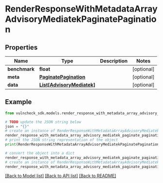 # RenderResponseWithMetadataArrayAdvisoryMediatekPaginatePagination


## Properties

Name | Type | Description | Notes
------------ | ------------- | ------------- | -------------
**benchmark** | **float** |  | [optional] 
**meta** | [**PaginatePagination**](PaginatePagination.md) |  | [optional] 
**data** | [**List[AdvisoryMediatek]**](AdvisoryMediatek.md) |  | [optional] 

## Example

```python
from vulncheck_sdk.models.render_response_with_metadata_array_advisory_mediatek_paginate_pagination import RenderResponseWithMetadataArrayAdvisoryMediatekPaginatePagination

# TODO update the JSON string below
json = "{}"
# create an instance of RenderResponseWithMetadataArrayAdvisoryMediatekPaginatePagination from a JSON string
render_response_with_metadata_array_advisory_mediatek_paginate_pagination_instance = RenderResponseWithMetadataArrayAdvisoryMediatekPaginatePagination.from_json(json)
# print the JSON string representation of the object
print(RenderResponseWithMetadataArrayAdvisoryMediatekPaginatePagination.to_json())

# convert the object into a dict
render_response_with_metadata_array_advisory_mediatek_paginate_pagination_dict = render_response_with_metadata_array_advisory_mediatek_paginate_pagination_instance.to_dict()
# create an instance of RenderResponseWithMetadataArrayAdvisoryMediatekPaginatePagination from a dict
render_response_with_metadata_array_advisory_mediatek_paginate_pagination_from_dict = RenderResponseWithMetadataArrayAdvisoryMediatekPaginatePagination.from_dict(render_response_with_metadata_array_advisory_mediatek_paginate_pagination_dict)
```
[[Back to Model list]](../README.md#documentation-for-models) [[Back to API list]](../README.md#documentation-for-api-endpoints) [[Back to README]](../README.md)


